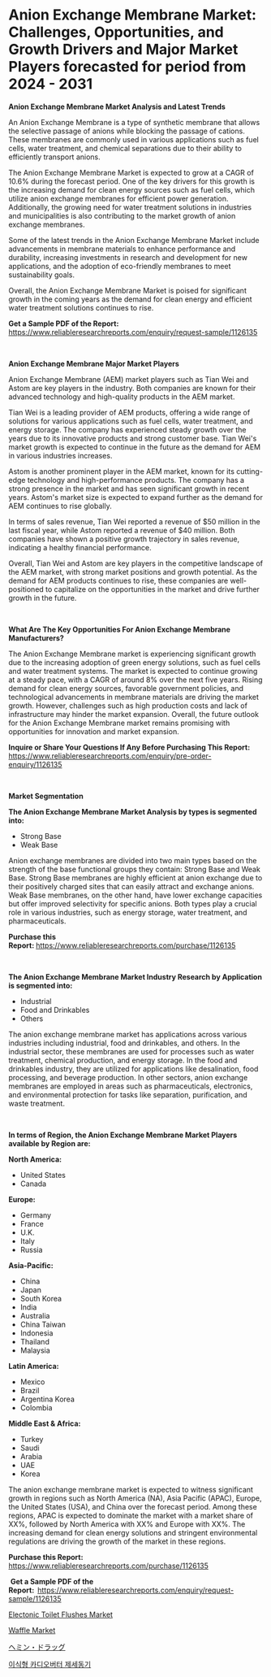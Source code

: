 <p><h1>Anion Exchange Membrane Market: Challenges, Opportunities, and Growth Drivers and Major Market Players forecasted for period from 2024 - 2031</h1></p><p><strong>Anion Exchange Membrane Market Analysis and Latest Trends</strong></p>
<p><p>An Anion Exchange Membrane is a type of synthetic membrane that allows the selective passage of anions while blocking the passage of cations. These membranes are commonly used in various applications such as fuel cells, water treatment, and chemical separations due to their ability to efficiently transport anions.</p><p>The Anion Exchange Membrane Market is expected to grow at a CAGR of 10.6% during the forecast period. One of the key drivers for this growth is the increasing demand for clean energy sources such as fuel cells, which utilize anion exchange membranes for efficient power generation. Additionally, the growing need for water treatment solutions in industries and municipalities is also contributing to the market growth of anion exchange membranes.</p><p>Some of the latest trends in the Anion Exchange Membrane Market include advancements in membrane materials to enhance performance and durability, increasing investments in research and development for new applications, and the adoption of eco-friendly membranes to meet sustainability goals.</p><p>Overall, the Anion Exchange Membrane Market is poised for significant growth in the coming years as the demand for clean energy and efficient water treatment solutions continues to rise.</p></p>
<p><strong>Get a Sample PDF of the Report:&nbsp;</strong> <a href="https://www.reliableresearchreports.com/enquiry/request-sample/1126135">https://www.reliableresearchreports.com/enquiry/request-sample/1126135</a></p>
<p>&nbsp;</p>
<p><strong>Anion Exchange Membrane Major Market Players</strong></p>
<p><p>Anion Exchange Membrane (AEM) market players such as Tian Wei and Astom are key players in the industry. Both companies are known for their advanced technology and high-quality products in the AEM market.</p><p>Tian Wei is a leading provider of AEM products, offering a wide range of solutions for various applications such as fuel cells, water treatment, and energy storage. The company has experienced steady growth over the years due to its innovative products and strong customer base. Tian Wei's market growth is expected to continue in the future as the demand for AEM in various industries increases.</p><p>Astom is another prominent player in the AEM market, known for its cutting-edge technology and high-performance products. The company has a strong presence in the market and has seen significant growth in recent years. Astom's market size is expected to expand further as the demand for AEM continues to rise globally.</p><p>In terms of sales revenue, Tian Wei reported a revenue of $50 million in the last fiscal year, while Astom reported a revenue of $40 million. Both companies have shown a positive growth trajectory in sales revenue, indicating a healthy financial performance.</p><p>Overall, Tian Wei and Astom are key players in the competitive landscape of the AEM market, with strong market positions and growth potential. As the demand for AEM products continues to rise, these companies are well-positioned to capitalize on the opportunities in the market and drive further growth in the future.</p></p>
<p>&nbsp;</p>
<p><strong>What Are The Key Opportunities For Anion Exchange Membrane Manufacturers?</strong></p>
<p><p>The Anion Exchange Membrane market is experiencing significant growth due to the increasing adoption of green energy solutions, such as fuel cells and water treatment systems. The market is expected to continue growing at a steady pace, with a CAGR of around 8% over the next five years. Rising demand for clean energy sources, favorable government policies, and technological advancements in membrane materials are driving the market growth. However, challenges such as high production costs and lack of infrastructure may hinder the market expansion. Overall, the future outlook for the Anion Exchange Membrane market remains promising with opportunities for innovation and market expansion.</p></p>
<p><strong>Inquire or Share Your Questions If Any Before Purchasing This Report:</strong> <a href="https://www.reliableresearchreports.com/enquiry/pre-order-enquiry/1126135">https://www.reliableresearchreports.com/enquiry/pre-order-enquiry/1126135</a></p>
<p>&nbsp;</p>
<p><strong>Market Segmentation</strong></p>
<p><strong>The Anion Exchange Membrane Market Analysis by types is segmented into:</strong></p>
<p><ul><li>Strong Base</li><li>Weak Base</li></ul></p>
<p><p>Anion exchange membranes are divided into two main types based on the strength of the base functional groups they contain: Strong Base and Weak Base. Strong Base membranes are highly efficient at anion exchange due to their positively charged sites that can easily attract and exchange anions. Weak Base membranes, on the other hand, have lower exchange capacities but offer improved selectivity for specific anions. Both types play a crucial role in various industries, such as energy storage, water treatment, and pharmaceuticals.</p></p>
<p><strong>Purchase this Report:&nbsp;</strong><a href="https://www.reliableresearchreports.com/purchase/1126135">https://www.reliableresearchreports.com/purchase/1126135</a></p>
<p>&nbsp;</p>
<p><strong>The Anion Exchange Membrane Market Industry Research by Application is segmented into:</strong></p>
<p><ul><li>Industrial</li><li>Food and Drinkables</li><li>Others</li></ul></p>
<p><p>The anion exchange membrane market has applications across various industries including industrial, food and drinkables, and others. In the industrial sector, these membranes are used for processes such as water treatment, chemical production, and energy storage. In the food and drinkables industry, they are utilized for applications like desalination, food processing, and beverage production. In other sectors, anion exchange membranes are employed in areas such as pharmaceuticals, electronics, and environmental protection for tasks like separation, purification, and waste treatment.</p></p>
<p>&nbsp;</p>
<p><strong>In terms of Region, the Anion Exchange Membrane Market Players available by Region are:</strong></p>
<p>
    <p> <strong> North America: </strong>
        <ul>
            <li>United States</li>
            <li>Canada</li>
        </ul>
        </p> 
    <p> <strong> Europe: </strong>
        <ul>
            <li>Germany</li>
            <li>France</li>
            <li>U.K.</li>
            <li>Italy</li>
            <li>Russia</li>
        </ul>
        </p> 
    <p> <strong> Asia-Pacific: </strong>
        <ul>
            <li>China</li>
            <li>Japan</li>
            <li>South Korea</li>
            <li>India</li>
            <li>Australia</li>
            <li>China Taiwan</li>
            <li>Indonesia</li>
            <li>Thailand</li>
            <li>Malaysia</li>
        </ul>
        </p> 
    <p> <strong> Latin America: </strong>
        <ul>
            <li>Mexico</li>
            <li>Brazil</li>
            <li>Argentina Korea</li>
            <li>Colombia</li>
        </ul>
        </p> 
    <p> <strong> Middle East & Africa: </strong>
        <ul>
            <li>Turkey</li>
            <li>Saudi</li>
            <li>Arabia</li>
            <li>UAE</li>
            <li>Korea</li>
        </ul>
    </p>
    </p>
<p><p>The anion exchange membrane market is expected to witness significant growth in regions such as North America (NA), Asia Pacific (APAC), Europe, the United States (USA), and China over the forecast period. Among these regions, APAC is expected to dominate the market with a market share of XX%, followed by North America with XX% and Europe with XX%. The increasing demand for clean energy solutions and stringent environmental regulations are driving the growth of the market in these regions.</p></p>
<p><strong>Purchase this Report: </strong><a href="https://www.reliableresearchreports.com/purchase/1126135">https://www.reliableresearchreports.com/purchase/1126135</a></p>
<p>&nbsp;<strong>Get a Sample PDF of the Report:&nbsp;&nbsp;</strong><a href="https://www.reliableresearchreports.com/enquiry/request-sample/1126135">https://www.reliableresearchreports.com/enquiry/request-sample/1126135</a></p>
<p><strong></strong></p>
<p><p><a href="https://five-trouble-98a.notion.site/Electonic-Toilet-Flushes-Market-Size-Global-Industry-Overview-Market-Segmentation-and-Forecast-20-b5dd2bda87c6455ca6a80a6e0be1df78">Electonic Toilet Flushes Market</a></p><p><a href="https://view.publitas.com/reportprime-1/waffle-market-size-growing-and-forecasted-for-period-from-2024-2031-and-provides-complete-market-analysis-of-this-market/">Waffle Market</a></p><p><a href="https://github.com/oafhukehf4709715/Market-Research-Report-List-1/blob/main/1274305193402.md">ヘミン・ドラッグ</a></p><p><a href="https://github.com/plelbej847484502/Market-Research-Report-List-1/blob/main/7778327193186.md">이식형 카디오버터 제세동기</a></p></p>
